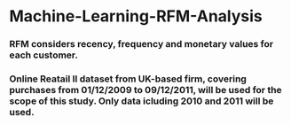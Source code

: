 # Machine-Learning-RFM-Analysis
### RFM considers recency, frequency and monetary values for each customer. 
### Online Reatail II dataset from UK-based firm, covering purchases from 01/12/2009 to 09/12/2011, will be used for the scope of this study. Only data icluding 2010 and 2011 will be used.
